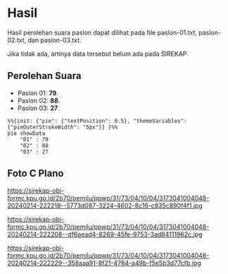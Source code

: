 # Hasil

Hasil perolehan suara paslon dapat dilihat pada file paslon-01.txt, paslon-02.txt, dan paslon-03.txt.

Jika tidak ada, artinya data tersebut belum ada pada SIREKAP.

## Perolehan Suara

 * Paslon 01: **79**.
 * Paslon 02: **88**.
 * Paslon 03: **27**.

```mermaid
%%{init: {"pie": {"textPosition": 0.5}, "themeVariables": {"pieOuterStrokeWidth": "5px"}} }%%
pie showData
    "01" : 79
    "02" : 88
    "03" : 27
```
## Foto C Plano

https://sirekap-obj-formc.kpu.go.id/2b70/pemilu/ppwp/31/73/04/10/04/3173041004048-20240214-222218--5773d087-3224-4602-8c16-c835c890f4f1.jpg

https://sirekap-obj-formc.kpu.go.id/2b70/pemilu/ppwp/31/73/04/10/04/3173041004048-20240214-222208--df6aead4-8269-45fe-9753-3ad84111962c.jpg

https://sirekap-obj-formc.kpu.go.id/2b70/pemilu/ppwp/31/73/04/10/04/3173041004048-20240214-222229--358aaa91-8f21-4784-a49b-f5e5b3d77cfb.jpg
